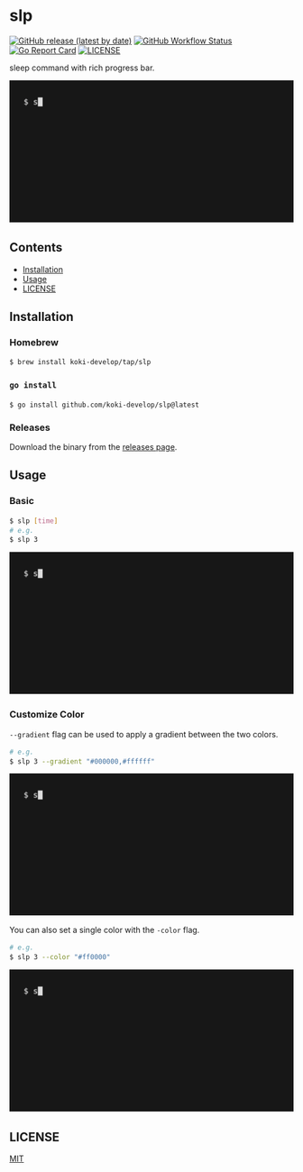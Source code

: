 # slp

[![GitHub release (latest by date)](https://img.shields.io/github/v/release/koki-develop/slp)](https://github.com/koki-develop/slp/releases/latest)
[![GitHub Workflow Status](https://img.shields.io/github/actions/workflow/status/koki-develop/slp/ci.yml?logo=github)](https://github.com/koki-develop/slp/actions/workflows/ci.yml)
[![Go Report Card](https://goreportcard.com/badge/github.com/koki-develop/slp)](https://goreportcard.com/report/github.com/koki-develop/slp)
[![LICENSE](https://img.shields.io/github/license/koki-develop/slp)](./LICENSE)

sleep command with rich progress bar.

![demo](./assets/demo.gif)

## Contents

- [Installation](#installation)
- [Usage](#usage)
- [LICENSE](#license)

## Installation

### Homebrew

```console
$ brew install koki-develop/tap/slp
```

### `go install`

```console
$ go install github.com/koki-develop/slp@latest
```

### Releases

Download the binary from the [releases page](https://github.com/koki-develop/slp/releases/latest).

## Usage

### Basic

```sh
$ slp [time]
# e.g.
$ slp 3
```

![](./assets/demo.gif)

### Customize Color

`--gradient` flag can be used to apply a gradient between the two colors.

```sh
# e.g.
$ slp 3 --gradient "#000000,#ffffff"
```

![](./assets/gradient.gif)

You can also set a single color with the `-color` flag.

```sh
# e.g.
$ slp 3 --color "#ff0000"
```

![](./assets/color.gif)

## LICENSE

[MIT](./LICENSE)
